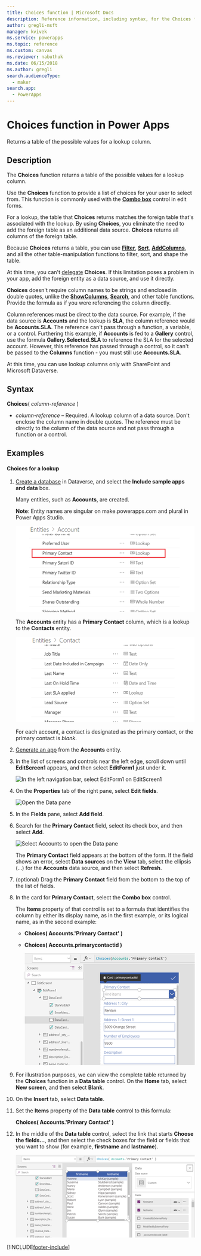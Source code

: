 ```yaml
---
title: Choices function | Microsoft Docs
description: Reference information, including syntax, for the Choices function in Power Apps
author: gregli-msft
manager: kvivek
ms.service: powerapps
ms.topic: reference
ms.custom: canvas
ms.reviewer: nabuthuk
ms.date: 06/15/2018
ms.author: gregli
search.audienceType: 
  - maker
search.app: 
  - PowerApps
---
```

# Choices function in Power Apps
Returns a table of the possible values for a lookup column.

## Description
The **Choices** function returns a table of the possible values for a lookup column.  

Use the **Choices** function to provide a list of choices for your user to select from. This function is commonly used with the [**Combo box**](../controls/control-combo-box.md) control in edit forms.

For a lookup, the table that **Choices** returns matches the foreign table that's associated with the lookup. By using **Choices**, you eliminate the need to add the foreign table as an additional data source. **Choices** returns all columns of the foreign table.

Because **Choices** returns a table, you can use [**Filter**](function-filter-lookup.md), [**Sort**](function-sort.md), [**AddColumns**](function-table-shaping.md), and all the other table-manipulation functions to filter, sort, and shape the table. 

At this time, you can't [delegate](../delegation-overview.md) **Choices**. If this limitation poses a problem in your app, add the foreign entity as a data source, and use it directly. 

**Choices** doesn't require column names to be strings and enclosed in double quotes, unlike the [**ShowColumns**](function-table-shaping.md), [**Search**](function-filter-lookup.md), and other table functions. Provide the formula as if you were referencing the column directly.

Column references must be direct to the data source. For example, if the data source is **Accounts** and the lookup is **SLA**, the column reference would be **Accounts.SLA**. The reference can't pass through a function, a variable, or a control. Furthering this example, if **Accounts** is fed to a **Gallery** control, use the formula **Gallery.Selected.SLA** to reference the SLA for the selected account. However, this reference has passed through a control, so it can't be passed to the **Columns** function - you must still use **Accounts.SLA**.

At this time, you can use lookup columns only with SharePoint and Microsoft Dataverse.

## Syntax
**Choices**( *column-reference* )

* *column-reference* – Required.  A lookup column of a data source. Don't enclose the column name in double quotes. The reference must be directly to the column of the data source and not pass through a function or a control.

## Examples

#### Choices for a lookup

1. [Create a database](/power-platform/admin/create-database) in Dataverse, and select the **Include sample apps and data** box.

    Many entities, such as **Accounts**, are created.

    **Note**: Entity names are singular on make.powerapps.com and plural in Power Apps Studio.

    ![A partial list of the fields from the Account entity in Dataverse for Apps, highlighting that "Primary Contact" is a lookup field](media/function-choices/entity-account.png)

    The **Accounts** entity has a **Primary Contact** column, which is a lookup to the **Contacts** entity.  

    ![A partial list of the fields from the Contact entity in the Dataverse](media/function-choices/entity-contact.png)

    For each account, a contact is designated as the primary contact, or the primary contact is *blank*.

1. [Generate an app](../data-platform-create-app.md) from the **Accounts** entity.

1. In the list of screens and controls near the left edge, scroll down until **EditScreen1** appears, and then select **EditForm1** just under it.

    ![In the left navigation bar, select EditForm1 on EditScreen1](media/function-choices/select-editform.png)

1. On the **Properties** tab of the right pane, select **Edit fields**.

    ![Open the Data pane](media/function-choices/open-data-pane.png)

1. In the **Fields** pane, select **Add field**.

1. Search for the **Primary Contact** field, select its check box, and then select **Add**.

    ![Select Accounts to open the Data pane](media/function-choices/field-list.png)

    The **Primary Contact** field appears at the bottom of the form. If the field shows an error, select **Data sources** on the **View** tab, select the ellipsis (...) for the **Accounts** data source, and then select **Refresh**.

1. (optional) Drag the **Primary Contact** field from the bottom to the top of the list of fields.

1. In the card for **Primary Contact**, select the **Combo box** control.

    The **Items** property of that control is set to a formula that identifies the column by either its display name, as in the first example, or its logical name, as in the second example:

   - **Choices( Accounts.'Primary Contact' )**
   - **Choices( Accounts.primarycontactid )**

     ![A canvas screen with a form control. The Combo box control within the Primary Contact card is selected, and the Items property with the formula Choices( Accounts.'Primary Contact' ) appears](media/function-choices/accounts-primary-contact.png)

1. For illustration purposes, we can view the complete table returned by the **Choices** function in a **Data table** control.  On the **Home** tab, select **New screen**, and then select **Blank**.

1. On the **Insert** tab, select **Data table**.

1. Set the **Items** property of the **Data table** control to this formula:

     **Choices( Accounts.'Primary Contact' )**

1. In the middle of the **Data table** control, select the link that starts **Choose the fields...**, and then select the check boxes for the field or fields that you want to show (for example, **firstname** and **lastname**).

     ![A canvas screen with a data table control. The Items property is set to the formula Choices( Accounts.'Primary Contact' ), and the table shows the firstname and lastname columns for the first set of records from the Contacts entity](media/function-choices/full-accounts-pc.png)


[!INCLUDE[footer-include](../../../includes/footer-banner.md)]